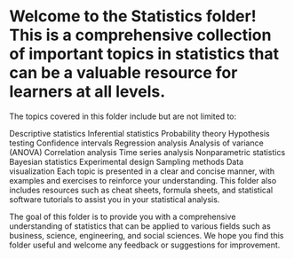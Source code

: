 # Welcome to the Statistics folder! This is a comprehensive collection of important topics in statistics that can be a valuable resource for learners at all levels.

The topics covered in this folder include but are not limited to:

Descriptive statistics
Inferential statistics
Probability theory
Hypothesis testing
Confidence intervals
Regression analysis
Analysis of variance (ANOVA)
Correlation analysis
Time series analysis
Nonparametric statistics
Bayesian statistics
Experimental design
Sampling methods
Data visualization
Each topic is presented in a clear and concise manner, with examples and exercises to reinforce your understanding. This folder also includes resources such as cheat sheets, formula sheets, and statistical software tutorials to assist you in your statistical analysis.

The goal of this folder is to provide you with a comprehensive understanding of statistics that can be applied to various fields such as business, science, engineering, and social sciences. We hope you find this folder useful and welcome any feedback or suggestions for improvement.
